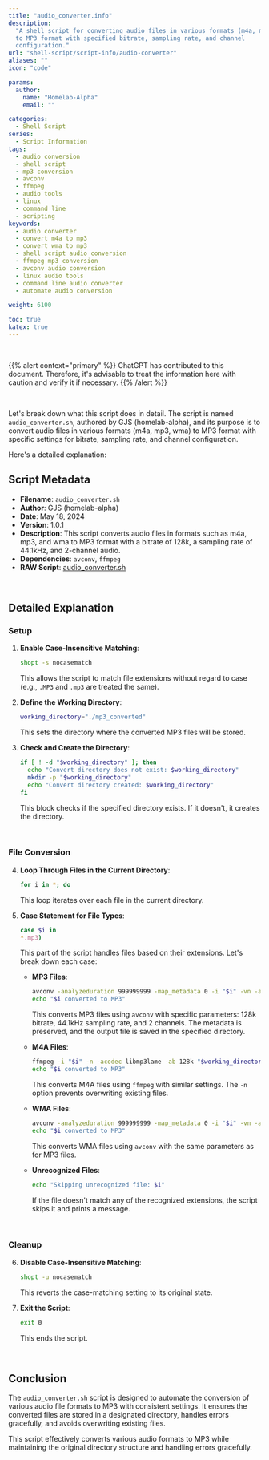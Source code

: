 ```yaml
---
title: "audio_converter.info"
description:
  "A shell script for converting audio files in various formats (m4a, mp3, wma)
  to MP3 format with specified bitrate, sampling rate, and channel
  configuration."
url: "shell-script/script-info/audio-converter"
aliases: ""
icon: "code"

params:
  author:
    name: "Homelab-Alpha"
    email: ""

categories:
  - Shell Script
series:
  - Script Information
tags:
  - audio conversion
  - shell script
  - mp3 conversion
  - avconv
  - ffmpeg
  - audio tools
  - linux
  - command line
  - scripting
keywords:
  - audio converter
  - convert m4a to mp3
  - convert wma to mp3
  - shell script audio conversion
  - ffmpeg mp3 conversion
  - avconv audio conversion
  - linux audio tools
  - command line audio converter
  - automate audio conversion

weight: 6100

toc: true
katex: true
---
```


<br />

{{% alert context="primary" %}}
ChatGPT has contributed to this document. Therefore, it's advisable to treat the
information here with caution and verify it if necessary. {{% /alert %}}

<br />

Let's break down what this script does in detail. The script is named
`audio_converter.sh`, authored by GJS (homelab-alpha), and its purpose is to
convert audio files in various formats (m4a, mp3, wma) to MP3 format with
specific settings for bitrate, sampling rate, and channel configuration.

Here's a detailed explanation:

## Script Metadata

- **Filename**: `audio_converter.sh`
- **Author**: GJS (homelab-alpha)
- **Date**: May 18, 2024
- **Version**: 1.0.1
- **Description**: This script converts audio files in formats such as m4a, mp3,
  and wma to MP3 format with a bitrate of 128k, a sampling rate of 44.1kHz, and
  2-channel audio.
- **Dependencies**: `avconv`, `ffmpeg`
- **RAW Script**: [audio_converter.sh]

<br />

## Detailed Explanation

### Setup

1. **Enable Case-Insensitive Matching**:

   ```bash
   shopt -s nocasematch
   ```

   This allows the script to match file extensions without regard to case (e.g.,
   `.MP3` and `.mp3` are treated the same).

2. **Define the Working Directory**:

   ```bash
   working_directory="./mp3_converted"
   ```

   This sets the directory where the converted MP3 files will be stored.

3. **Check and Create the Directory**:
   ```bash
   if [ ! -d "$working_directory" ]; then
     echo "Convert directory does not exist: $working_directory"
     mkdir -p "$working_directory"
     echo "Convert directory created: $working_directory"
   fi
   ```
   This block checks if the specified directory exists. If it doesn't, it
   creates the directory.

<br />

### File Conversion

4. **Loop Through Files in the Current Directory**:

   ```bash
   for i in *; do
   ```

   This loop iterates over each file in the current directory.

5. **Case Statement for File Types**:

   ```bash
   case $i in
   *.mp3)
   ```

   This part of the script handles files based on their extensions. Let's break
   down each case:

   - **MP3 Files**:

     ```bash
     avconv -analyzeduration 999999999 -map_metadata 0 -i "$i" -vn -acodec libmp3lame -ac 2 -ab 128k -ar 44100 "$working_directory/$(basename "$i" .mp3).mp3"
     echo "$i converted to MP3"
     ```

     This converts MP3 files using `avconv` with specific parameters: 128k
     bitrate, 44.1kHz sampling rate, and 2 channels. The metadata is preserved,
     and the output file is saved in the specified directory.

   - **M4A Files**:

     ```bash
     ffmpeg -i "$i" -n -acodec libmp3lame -ab 128k "$working_directory/$(basename "$i" .m4a).mp3"
     echo "$i converted to MP3"
     ```

     This converts M4A files using `ffmpeg` with similar settings. The `-n`
     option prevents overwriting existing files.

   - **WMA Files**:

     ```bash
     avconv -analyzeduration 999999999 -map_metadata 0 -i "$i" -vn -acodec libmp3lame -ac 2 -ab 128k -ar 44100 "$working_directory/$(basename "$i" .wma).mp3"
     echo "$i converted to MP3"
     ```

     This converts WMA files using `avconv` with the same parameters as for MP3
     files.

   - **Unrecognized Files**:
     ```bash
     echo "Skipping unrecognized file: $i"
     ```
     If the file doesn't match any of the recognized extensions, the script
     skips it and prints a message.

<br />

### Cleanup

6. **Disable Case-Insensitive Matching**:

   ```bash
   shopt -u nocasematch
   ```

   This reverts the case-matching setting to its original state.

7. **Exit the Script**:
   ```bash
   exit 0
   ```
   This ends the script.

<br />

## Conclusion

The `audio_converter.sh` script is designed to automate the conversion of
various audio file formats to MP3 with consistent settings. It ensures the
converted files are stored in a designated directory, handles errors gracefully,
and avoids overwriting existing files.

This script effectively converts various audio formats to MP3 while maintaining
the original directory structure and handling errors gracefully.

[audio_converter.sh]:
  https://raw.githubusercontent.com/homelab-alpha/shell-script/main/scripts/audio_converter.sh
